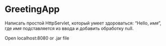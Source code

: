 # GreetingApp

Написать простой HttpServlet, который умеет здороваться: “Hello, *имя*”, где *имя* подставляется из ввода и добавить обработку null.

Open localhost:8080 or .jar file

